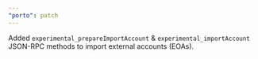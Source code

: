 ```yaml
---
"porto": patch
---
```


Added `experimental_prepareImportAccount` & `experimental_importAccount` JSON-RPC methods to import external accounts (EOAs).
